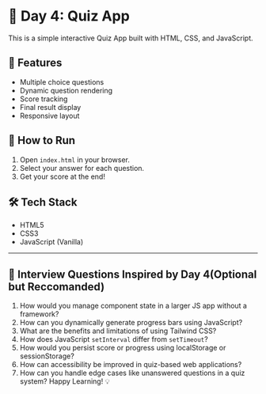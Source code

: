 # 📘 Day 4: Quiz App

This is a simple interactive Quiz App built with HTML, CSS, and JavaScript.

## 🎯 Features

- Multiple choice questions
- Dynamic question rendering
- Score tracking
- Final result display
- Responsive layout

## 🚀 How to Run

1. Open `index.html` in your browser.
2. Select your answer for each question.
3. Get your score at the end!

## 🛠️ Tech Stack

- HTML5
- CSS3
- JavaScript (Vanilla)

---

## 💬 Interview Questions Inspired by Day 4(Optional but Reccomanded)

1. How would you manage component state in a larger JS app without a framework?
2. How can you dynamically generate progress bars using JavaScript?
3. What are the benefits and limitations of using Tailwind CSS?
4. How does JavaScript `setInterval` differ from `setTimeout`?
5. How would you persist score or progress using localStorage or sessionStorage?
6. How can accessibility be improved in quiz-based web applications?
7. How can you handle edge cases like unanswered questions in a quiz system?
Happy Learning! 💡
